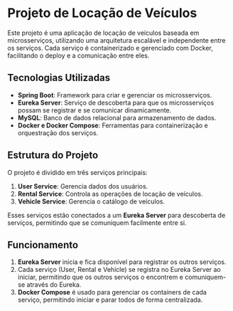 # Projeto de Locação de Veículos

Este projeto é uma aplicação de locação de veículos baseada em microsserviços, utilizando uma arquitetura escalável e independente entre os serviços. Cada serviço é containerizado e gerenciado com Docker, facilitando o deploy e a comunicação entre eles.

## Tecnologias Utilizadas

- **Spring Boot**: Framework para criar e gerenciar os microsserviços.
- **Eureka Server**: Serviço de descoberta para que os microsserviços possam se registrar e se comunicar dinamicamente.
- **MySQL**: Banco de dados relacional para armazenamento de dados.
- **Docker e Docker Compose**: Ferramentas para containerização e orquestração dos serviços.

## Estrutura do Projeto

O projeto é dividido em três serviços principais:

1. **User Service**: Gerencia dados dos usuários.
2. **Rental Service**: Controla as operações de locação de veículos.
3. **Vehicle Service**: Gerencia o catálogo de veículos.

Esses serviços estão conectados a um **Eureka Server** para descoberta de serviços, permitindo que se comuniquem facilmente entre si.

## Funcionamento

1. **Eureka Server** inicia e fica disponível para registrar os outros serviços.
2. Cada serviço (User, Rental e Vehicle) se registra no Eureka Server ao iniciar, permitindo que os outros serviços o encontrem e comuniquem-se através do Eureka.
3. **Docker Compose** é usado para gerenciar os containers de cada serviço, permitindo iniciar e parar todos de forma centralizada.

